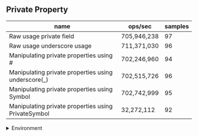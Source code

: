 ## Private Property

|name|ops/sec|samples|
|-|-|-|
|Raw usage private field|705,946,238|97|
|Raw usage underscore usage|711,371,030|96|
|Manipulating private properties using #|702,246,960|94|
|Manipulating private properties using underscore(_)|702,515,726|96|
|Manipulating private properties using Symbol|702,742,999|95|
|Manipulating private properties using PrivateSymbol|32,272,112|92|


<details>
<summary>Environment</summary>

* __Machine:__ linux x64 | 2 vCPUs | 6.8GB Mem
* __Run:__ Sat Oct 21 2023 13:15:22 GMT+0000 (Coordinated Universal Time)
</details>

<!--
{"environment":{"platform":"linux","arch":"x64","cpus":2,"totalMemory":6.759754180908203},"benchmarks":[{"name":"Raw usage private field","opsSec":705946238.3996183,"samples":7},{"name":"Raw usage underscore usage","opsSec":711371030.1414776,"samples":11},{"name":"Manipulating private properties using #","opsSec":702246960.2183269,"samples":8},{"name":"Manipulating private properties using underscore(_)","opsSec":702515725.969517,"samples":6},{"name":"Manipulating private properties using Symbol","opsSec":702742999.4460471,"samples":7},{"name":"Manipulating private properties using PrivateSymbol","opsSec":32272112.129433263,"samples":7}]}-->

